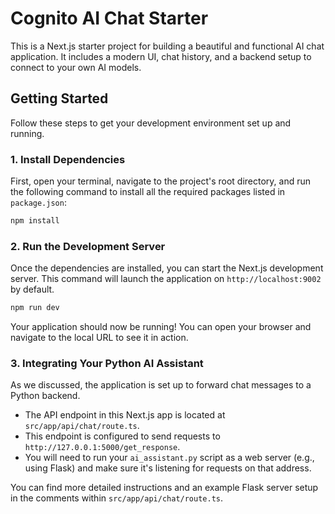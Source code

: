 # Cognito AI Chat Starter

This is a Next.js starter project for building a beautiful and functional AI chat application. It includes a modern UI, chat history, and a backend setup to connect to your own AI models.

## Getting Started

Follow these steps to get your development environment set up and running.

### 1. Install Dependencies

First, open your terminal, navigate to the project's root directory, and run the following command to install all the required packages listed in `package.json`:

```bash
npm install
```

### 2. Run the Development Server

Once the dependencies are installed, you can start the Next.js development server. This command will launch the application on `http://localhost:9002` by default.

```bash
npm run dev
```

Your application should now be running! You can open your browser and navigate to the local URL to see it in action.

### 3. Integrating Your Python AI Assistant

As we discussed, the application is set up to forward chat messages to a Python backend.

-   The API endpoint in this Next.js app is located at `src/app/api/chat/route.ts`.
-   This endpoint is configured to send requests to `http://127.0.0.1:5000/get_response`.
-   You will need to run your `ai_assistant.py` script as a web server (e.g., using Flask) and make sure it's listening for requests on that address.

You can find more detailed instructions and an example Flask server setup in the comments within `src/app/api/chat/route.ts`.
